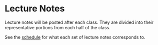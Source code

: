 # Lecture Notes

Lecture notes will be posted after each class.
They are divided into their representative portions from each half of the class.

See the [schedule](https://github.com/jlperona-teaching/ecs154a-ssii18/blob/master/syllabus/schedule.csv) for what each set of lecture notes corresponds to.

